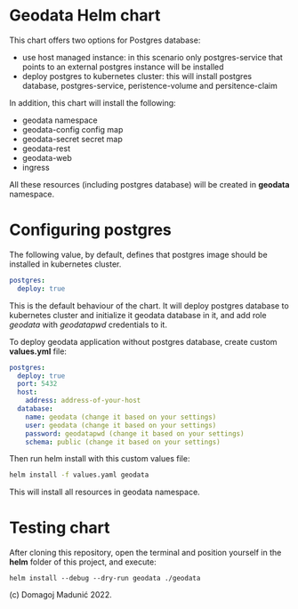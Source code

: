 # Geodata Helm chart

This chart offers two options for Postgres database:
- use host managed instance: in this scenario only postgres-service that points to an external postgres instance will be installed
- deploy postgres to kubernetes cluster: this will install postgres database, postgres-service, peristence-volume and persitence-claim

In addition, this chart will install the following:
- geodata namespace
- geodata-config config map
- geodata-secret secret map
- geodata-rest
- geodata-web
- ingress

All these resources (including postgres database) will be created in **geodata** namespace.

# Configuring postgres

The following value, by default, defines that postgres image should be installed in kubernetes cluster.

```yaml
postgres:
  deploy: true
```
This is the default behaviour of the chart. It will deploy postgres database to kubernetes cluster and initialize it geodata database in it, and add role *geodata* with *geodatapwd* credentials to it.


To deploy geodata application without postgres database, create custom **values.yml** file:

```yaml
postgres:
  deploy: true
  port: 5432
  host:
    address: address-of-your-host
  database:
    name: geodata (change it based on your settings)
    user: geodata (change it based on your settings)
    password: geodatapwd (change it based on your settings)
    schema: public (change it based on your settings)
```

Then run helm install with this custom values file:

```bash
helm install -f values.yaml geodata
```
This will install all resources in geodata namespace.

# Testing chart

After cloning this repository, open the terminal and position yourself in the **helm** folder of this project, and execute:
```
helm install --debug --dry-run geodata ./geodata
```

(c) Domagoj Madunić 2022.